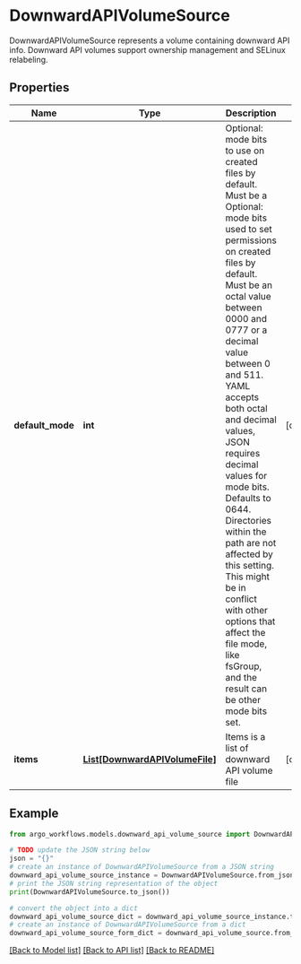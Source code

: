 # DownwardAPIVolumeSource

DownwardAPIVolumeSource represents a volume containing downward API info. Downward API volumes support ownership management and SELinux relabeling.

## Properties

Name | Type | Description | Notes
------------ | ------------- | ------------- | -------------
**default_mode** | **int** | Optional: mode bits to use on created files by default. Must be a Optional: mode bits used to set permissions on created files by default. Must be an octal value between 0000 and 0777 or a decimal value between 0 and 511. YAML accepts both octal and decimal values, JSON requires decimal values for mode bits. Defaults to 0644. Directories within the path are not affected by this setting. This might be in conflict with other options that affect the file mode, like fsGroup, and the result can be other mode bits set. | [optional] 
**items** | [**List[DownwardAPIVolumeFile]**](DownwardAPIVolumeFile.md) | Items is a list of downward API volume file | [optional] 

## Example

```python
from argo_workflows.models.downward_api_volume_source import DownwardAPIVolumeSource

# TODO update the JSON string below
json = "{}"
# create an instance of DownwardAPIVolumeSource from a JSON string
downward_api_volume_source_instance = DownwardAPIVolumeSource.from_json(json)
# print the JSON string representation of the object
print(DownwardAPIVolumeSource.to_json())

# convert the object into a dict
downward_api_volume_source_dict = downward_api_volume_source_instance.to_dict()
# create an instance of DownwardAPIVolumeSource from a dict
downward_api_volume_source_form_dict = downward_api_volume_source.from_dict(downward_api_volume_source_dict)
```
[[Back to Model list]](../README.md#documentation-for-models) [[Back to API list]](../README.md#documentation-for-api-endpoints) [[Back to README]](../README.md)



